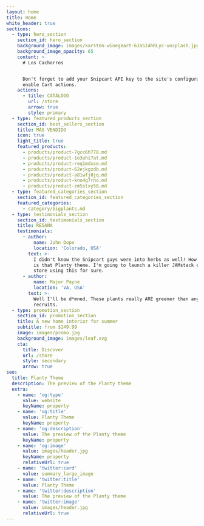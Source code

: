```yaml
---
layout: home
title: Home
white_header: true
sections:
  - type: hero_section
    section_id: hero_section
    background_image: images/karsten-winegeart-6Ja5I4hRLyc-unsplash.jpg
    background_image_opacity: 65
    content: >
      # Los Cachorros


      Don't forget to add your Snipcart API key to the site's configuration to
      enable Cart actions.
    actions:
      - title: CATÁLOGO
        url: /store
        arrow: true
        style: primary
  - type: featured_products_section
    section_id: best_sellers_section
    title: MÁS VENDIDO
    icon: true
    light_title: true
    featured_products:
      - products/product-7gcc6h778.md
      - products/product-1o3uhi7at.md
      - products/product-req1mdxse.md
      - products/product-62ejkgzdb.md
      - products/product-a81wfj0jq.md
      - products/product-kno4g7rno.md
      - products/product-zm5slxy58.md
  - type: featured_categories_section
    section_id: featured_categories_section
    featured_categories:
      - category/bigplants.md
  - type: testimonials_section
    section_id: testimonials_section
    title: RESAÑA
    testimonials:
      - author:
          name: John Dope
          location: 'Colorado, USA'
        text: >-
          I didn't know the Snipcart guys were into herbs as well! How beautiful
          is that Planty theme. I'm going to launch a killer JAMstack e-commerce
          store using this for sure.
      - author:
          name: Major Payne
          location: 'VA, USA'
        text: >-
          Well I'll be d*mned. These plants really ARE greener than any of my
          recruits.
  - type: promotion_section
    section_id: promotion_section
    title: A new home interior for summer
    subtitle: from $149.99
    image: images/promo.jpg
    background_image: images/leaf.svg
    cta:
      title: Discover
      url: /store
      style: secondary
      arrow: true
seo:
  title: Planty Theme
  description: The preview of the Planty theme
  extra:
    - name: 'og:type'
      value: website
      keyName: property
    - name: 'og:title'
      value: Planty Theme
      keyName: property
    - name: 'og:description'
      value: The preview of the Planty theme
      keyName: property
    - name: 'og:image'
      value: images/header.jpg
      keyName: property
      relativeUrl: true
    - name: 'twitter:card'
      value: summary_large_image
    - name: 'twitter:title'
      value: Planty Theme
    - name: 'twitter:description'
      value: The preview of the Planty theme
    - name: 'twitter:image'
      value: images/header.jpg
      relativeUrl: true
---
```

